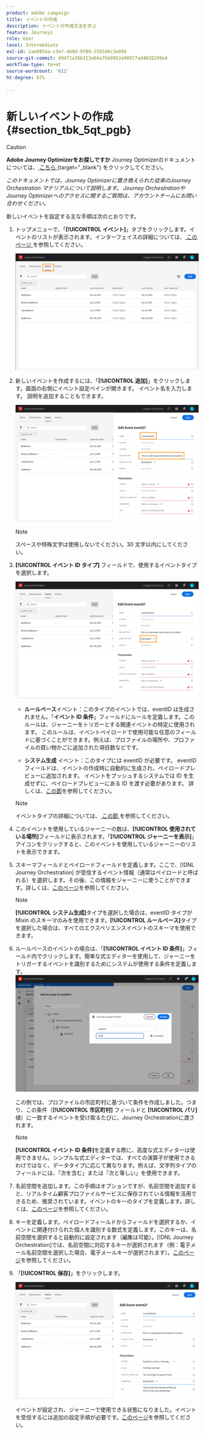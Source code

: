 ```yaml
---
product: adobe campaign
title: イベントの作成
description: イベントの作成方法を学ぶ
feature: Journeys
role: User
level: Intermediate
exl-id: 2ae8854a-c3e7-469d-9f89-25b54bc3e894
source-git-commit: 69471a36b113e04a7bb0953a90977ad4020299e4
workflow-type: tm+mt
source-wordcount: '612'
ht-degree: 67%

---
```


# 新しいイベントの作成 {#section_tbk_5qt_pgb}


>[!CAUTION]
>
>**Adobe Journey Optimizerをお探しですか** Journey Optimizerのドキュメントについては、[ こちら ](https://experienceleague.adobe.com/ja/docs/journey-optimizer/using/ajo-home){target="_blank"} をクリックしてください。
>
>
>_このドキュメントでは、Journey Optimizerに置き換えられた従来のJourney Orchestration マテリアルについて説明します。 Journey OrchestrationやJourney Optimizerへのアクセスに関するご質問は、アカウントチームにお問い合わせください。_


新しいイベントを設定する主な手順は次のとおりです。

1. トップメニューで、「**[!UICONTROL イベント]**」タブをクリックします。イベントのリストが表示されます。インターフェイスの詳細については、[ このページ ](../about/user-interface.md) を参照してください。

   ![](../assets/journey5.png)

1. 新しいイベントを作成するには、「**[!UICONTROL 追加]**」をクリックします。画面の右側にイベント設定ペインが開きます。 イベント名を入力します。 説明を追加することもできます。

   ![](../assets/journey6.png)

   >[!NOTE]
   >
   >スペースや特殊文字は使用しないでください。30 文字以内にしてください。

1. **[!UICONTROL イベント ID タイプ]** フィールドで、使用するイベントタイプを選択します。

   ![](../assets/journey6bis.png)

   * **ルールベース**&#x200B;イベント：このタイプのイベントでは、eventID は生成されません。「**イベント ID 条件**」フィールドにルールを定義します。このルールは、ジャーニーをトリガーとする関連イベントの特定に使用されます。 このルールは、イベントペイロードで使用可能な任意のフィールドに基づくことができます。例えば、プロファイルの場所や、プロファイルの買い物かごに追加された項目数などです。

   * **システム生成** イベント：このタイプには eventID が必要です。 eventID フィールドは、イベントの作成時に自動的に生成され、ペイロードプレビューに追加されます。 イベントをプッシュするシステムでは ID を生成せずに、ペイロードプレビューにある ID を渡す必要があります。 詳しくは、[この節](../event/previewing-the-payload.md)を参照してください。

   >[!NOTE]
   >
   >イベントタイプの詳細については、[ この節 ](../event/about-events.md) を参照してください。
1. このイベントを使用しているジャーニーの数は、**[!UICONTROL 使用されている場所]**&#x200B;フィールドに表示されます。「**[!UICONTROL ジャーニーを表示]**」アイコンをクリックすると、このイベントを使用しているジャーニーのリストを表示できます。
1. スキーマフィールドとペイロードフィールドを定義します。ここで、[!DNL Journey Orchestration] が受信するイベント情報（通常はペイロードと呼ばれる）を選択します。その後、この情報をジャーニーに使うことができます。詳しくは、[このページ](../event/defining-the-payload-fields.md)を参照してください。
   >[!NOTE]
   >
   >**[!UICONTROL システム生成]**&#x200B;タイプを選択した場合は、eventID タイプが Mixin のスキーマのみを使用できます。**[!UICONTROL ルールベース]**&#x200B;タイプを選択した場合は、すべてのエクスペリエンスイベントのスキーマを使用できます。

1. ルールベースのイベントの場合は、「**[!UICONTROL イベント ID 条件]**」フィールド内でクリックします。簡単な式エディターを使用して、ジャーニーをトリガーするイベントを識別するためにシステムが使用する条件を定義します。
   ![](../assets/alpha-event6.png)

   この例では、プロファイルの市区町村に基づいて条件を作成しました。つまり、この条件（**[!UICONTROL 市区町村]** フィールドと **[!UICONTROL パリ]** 値）に一致するイベントを受け取るたびに、Journey Orchestrationに渡されます。

   >[!NOTE]
   >
   >**[!UICONTROL イベント ID 条件]**&#x200B;を定義する際に、高度な式エディターは使用できません。シンプルな式エディターでは、すべての演算子が使用できるわけではなく、データタイプに応じて異なります。例えば、文字列タイプのフィールドには、「次を含む」または「次と等しい」を使用できます。

1. 名前空間を追加します。この手順はオプションですが、名前空間を追加すると、リアルタイム顧客プロファイルサービスに保存されている情報を活用できるため、推奨されています。イベントのキーのタイプを定義します。詳しくは、[このページ](../event/selecting-the-namespace.md)を参照してください。
1. キーを定義します。ペイロードフィールドからフィールドを選択するか、イベントに関連付けられた個人を識別する数式を定義します。このキーは、名前空間を選択すると自動的に設定されます（編集は可能）。[!DNL Journey Orchestration]では、名前空間に対応するキーが選択されます（例：電子メール名前空間を選択した場合、電子メールキーが選択されます）。[このページ](../event/defining-the-event-key.md)を参照してください。
1. 「**[!UICONTROL 保存]**」をクリックします。

   ![](../assets/journey7.png)

   イベントが設定され、ジャーニーで使用できる状態になりました。イベントを受信するには追加の設定手順が必要です。[このページ](../event/additional-steps-to-send-events-to-journey-orchestration.md)を参照してください。
